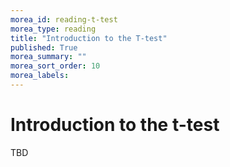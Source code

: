 ```yaml
---
morea_id: reading-t-test
morea_type: reading
title: "Introduction to the T-test"
published: True
morea_summary: ""
morea_sort_order: 10
morea_labels: 
---
```



# Introduction to the t-test

TBD
